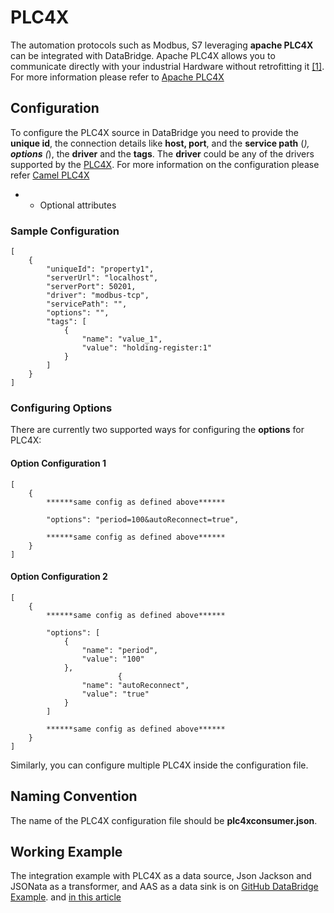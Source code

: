 # PLC4X
The automation protocols such as Modbus, S7 leveraging **apache PLC4X** can be integrated with DataBridge. Apache PLC4X allows you to communicate directly with your industrial Hardware without retrofitting it [[1]](https://plc4x.apache.org/users/index.html). For more information please refer to [Apache PLC4X](https://plc4x.apache.org/users/getting-started/general-concepts.html)

## Configuration
To configure the PLC4X source in DataBridge you need to provide the **unique id**, the connection details like **host, port**, and the **service path** (*), **options** (*), the **driver** and the **tags**. The **driver** could be any of the drivers supported by the [PLC4X](https://plc4x.apache.org/users/protocols/index.html). For more information on the configuration please refer [Camel PLC4X](https://camel.apache.org/components/next/plc4x-component.html)

* - Optional attributes

### Sample Configuration
```
[
	{
		"uniqueId": "property1",
		"serverUrl": "localhost",
		"serverPort": 50201,
		"driver": "modbus-tcp",
		"servicePath": "",
		"options": "",
		"tags": [
			{
				"name": "value_1",
				"value": "holding-register:1"
			}
		]
	}
]
```
### Configuring Options
There are currently two supported ways for configuring the **options** for PLC4X:

#### Option Configuration 1
```
[
	{
		******same config as defined above******

		"options": "period=100&autoReconnect=true",

		******same config as defined above******
	}
]
```
#### Option Configuration 2
```
[
	{
		******same config as defined above******

		"options": [
			{
				"name": "period",
				"value": "100"
			},
                        {
				"name": "autoReconnect",
				"value": "true"
			}
		]

		******same config as defined above******
	}
]
```
Similarly, you can configure multiple PLC4X inside the configuration file.

## Naming Convention
The name of the PLC4X configuration file should be **plc4xconsumer.json**.

## Working Example
The integration example with PLC4X as a data source, Json Jackson and JSONata as a transformer, and AAS as a data sink is on [GitHub DataBridge Example](https://github.com/eclipse-basyx/basyx-databridge/tree/main/databridge.examples/databridge.examples.plc4x-jsonata-aas). and [in this article](../../../../../databridge-PLC4X.md)